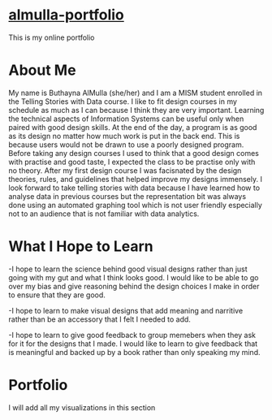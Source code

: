 # [almulla-portfolio](https://bamulla.github.io/almulla-portfolio/)
This is my online portfolio



# About Me
My name is Buthayna AlMulla (she/her) and I am a MISM student enrolled in the Telling Stories with Data course. I like to fit design courses in my schedule as much as I can because I think they are very important. Learning the technical aspects of Information Systems can be useful only when paired with good design skills. At the end of the day, a program is as good as its design no matter how much work is put in the back end. This is because users would not be drawn to use a poorly designed program. Before taking any design courses I used to think that a good design comes with practise and good taste, I expected the class to be practise only with no theory. After my first design course I was facisnated by the design theories, rules, and guidelines that helped improve my designs immensely. I look forward to take telling stories with data because I have learned how to analyse data in previous courses but the representation bit was always done using an automated graphing tool which is not user friendly especially not to an audience that is not familiar with data analytics. 

# What I Hope to Learn
-I hope to learn the science behind good visual designs rather than just going with my gut and what I think looks good. I would like to be able to go over my bias and give reasoning behind the design choices I make in order to ensure that they are good. 

-I hope to learn to make visual designs that add meaning and narritive rather than be an accessory that I felt I needed to add. 

-I hope to learn to give good feedback to group memebers when they ask for it for the designs that I made. I would like to learn to give feedback that is meaningful and backed up by a book rather than only speaking my mind. 

# Portfolio
I will add all my visualizations in this section

